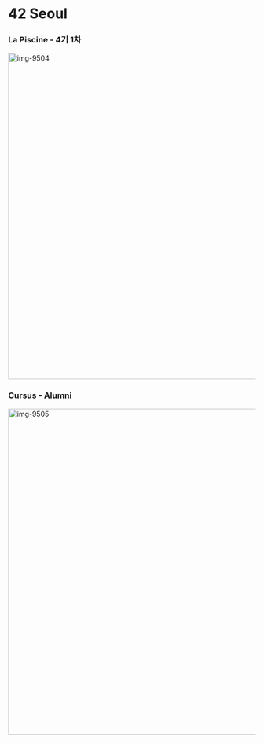 # 42 Seoul

### La Piscine - 4기 1차

<img width="664" alt="img-9504" src="https://github.com/nfl1ryxditimo12/42-cursus/assets/74334399/604dc13b-3858-4b70-abe9-9b834c8704c5">

<br>

### Cursus - Alumni

<img width="664" alt="img-9505" src="https://github.com/nfl1ryxditimo12/42-cursus/assets/74334399/986ae905-0767-41b9-89cb-03a0c28f17b3">
